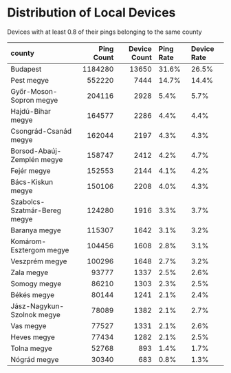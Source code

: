 # Distribution of Local Devices

Devices with at least 0.8 of their pings belonging to the same county

| county                       |   Ping Count |   Device Count | Ping Rate   | Device Rate   |
|:-----------------------------|-------------:|---------------:|:------------|:--------------|
| Budapest                     |      1184280 |          13650 | 31.6%       | 26.5%         |
| Pest megye                   |       552220 |           7444 | 14.7%       | 14.4%         |
| Győr-Moson-Sopron megye      |       204116 |           2928 | 5.4%        | 5.7%          |
| Hajdú-Bihar megye            |       164577 |           2286 | 4.4%        | 4.4%          |
| Csongrád-Csanád megye        |       162044 |           2197 | 4.3%        | 4.3%          |
| Borsod-Abaúj-Zemplén megye   |       158747 |           2412 | 4.2%        | 4.7%          |
| Fejér megye                  |       152553 |           2144 | 4.1%        | 4.2%          |
| Bács-Kiskun megye            |       150106 |           2208 | 4.0%        | 4.3%          |
| Szabolcs-Szatmár-Bereg megye |       124280 |           1916 | 3.3%        | 3.7%          |
| Baranya megye                |       115307 |           1642 | 3.1%        | 3.2%          |
| Komárom-Esztergom megye      |       104456 |           1608 | 2.8%        | 3.1%          |
| Veszprém megye               |       100296 |           1648 | 2.7%        | 3.2%          |
| Zala megye                   |        93777 |           1337 | 2.5%        | 2.6%          |
| Somogy megye                 |        86210 |           1303 | 2.3%        | 2.5%          |
| Békés megye                  |        80144 |           1241 | 2.1%        | 2.4%          |
| Jász-Nagykun-Szolnok megye   |        78089 |           1382 | 2.1%        | 2.7%          |
| Vas megye                    |        77527 |           1331 | 2.1%        | 2.6%          |
| Heves megye                  |        77434 |           1282 | 2.1%        | 2.5%          |
| Tolna megye                  |        52768 |            893 | 1.4%        | 1.7%          |
| Nógrád megye                 |        30340 |            683 | 0.8%        | 1.3%          |